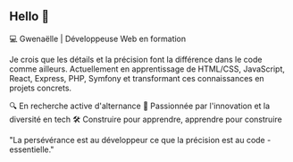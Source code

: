 ## Hello 👋

💻 Gwenaëlle | Développeuse Web en formation

Je crois que les détails et la précision font la différence dans le code comme ailleurs.
Actuellement en apprentissage de HTML/CSS, JavaScript, React, Express, PHP, Symfony et transformant ces connaissances en projets concrets.

🔍 En recherche active d'alternance
🌱 Passionnée par l'innovation et la diversité en tech
🛠️ Construire pour apprendre, apprendre pour construire

"La persévérance est au développeur ce que la précision est au code - essentielle."

<!--
**IkuroMaira/IkuroMaira** is a ✨ _special_ ✨ repository because its `README.md` (this file) appears on your GitHub profile.

Here are some ideas to get you started:

- 🔭 I’m currently working on ...
- 🌱 I’m currently learning ...
- 👯 I’m looking to collaborate on ...
- 🤔 I’m looking for help with ...
- 💬 Ask me about ...
- 📫 How to reach me: ...
- 😄 Pronouns: ...
- ⚡ Fun fact: ...
-->
